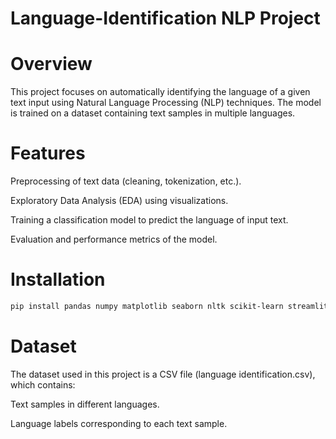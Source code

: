 # Language-Identification NLP Project
# Overview
This project focuses on automatically identifying the language of a given text input using Natural Language Processing (NLP) techniques. The model is trained on a dataset containing text samples in multiple languages.
# Features
Preprocessing of text data (cleaning, tokenization, etc.).

Exploratory Data Analysis (EDA) using visualizations.

Training a classification model to predict the language of input text.

Evaluation and performance metrics of the model.
# Installation
```sh
pip install pandas numpy matplotlib seaborn nltk scikit-learn streamlit
```
# Dataset
The dataset used in this project is a CSV file (language identification.csv), which contains:

Text samples in different languages.

Language labels corresponding to each text sample.


